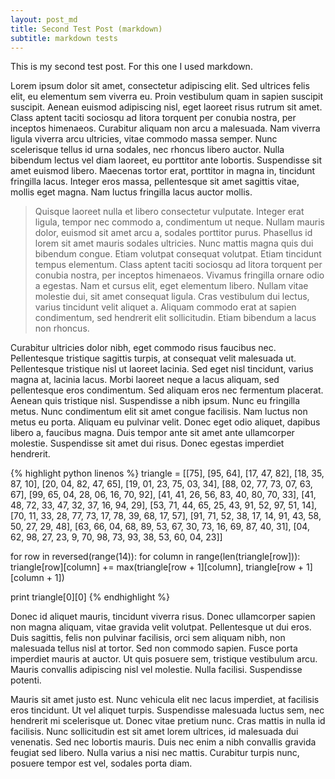 ```yaml
---
layout: post_md
title: Second Test Post (markdown)
subtitle: markdown tests
---
```


This is my second test post. For this one I used markdown.

Lorem ipsum dolor sit amet, consectetur adipiscing elit. Sed ultrices felis elit, eu elementum sem viverra eu. Proin vestibulum quam in sapien suscipit suscipit. Aenean euismod adipiscing nisl, eget laoreet risus rutrum sit amet. Class aptent taciti sociosqu ad litora torquent per conubia nostra, per inceptos himenaeos. Curabitur aliquam non arcu a malesuada. Nam viverra ligula viverra arcu ultricies, vitae commodo massa semper. Nunc scelerisque tellus id urna sodales, nec rhoncus libero auctor. Nulla bibendum lectus vel diam laoreet, eu porttitor ante lobortis. Suspendisse sit amet euismod libero. Maecenas tortor erat, porttitor in magna in, tincidunt fringilla lacus. Integer eros massa, pellentesque sit amet sagittis vitae, mollis eget magna. Nam luctus fringilla lacus auctor mollis.

> Quisque laoreet nulla et libero consectetur vulputate. Integer erat ligula, tempor nec commodo a, condimentum ut neque. Nullam mauris dolor, euismod sit amet arcu a, sodales porttitor purus. Phasellus id lorem sit amet mauris sodales ultricies. Nunc mattis magna quis dui bibendum congue. Etiam volutpat consequat volutpat. Etiam tincidunt tempus elementum. Class aptent taciti sociosqu ad litora torquent per conubia nostra, per inceptos himenaeos. Vivamus fringilla ornare odio a egestas. Nam et cursus elit, eget elementum libero. Nullam vitae molestie dui, sit amet consequat ligula. Cras vestibulum dui lectus, varius tincidunt velit aliquet a. Aliquam commodo erat at sapien condimentum, sed hendrerit elit sollicitudin. Etiam bibendum a lacus non rhoncus.

Curabitur ultricies dolor nibh, eget commodo risus faucibus nec. Pellentesque tristique sagittis turpis, at consequat velit malesuada ut. Pellentesque tristique nisl ut laoreet lacinia. Sed eget nisl tincidunt, varius magna at, lacinia lacus. Morbi laoreet neque a lacus aliquam, sed pellentesque eros condimentum. Sed aliquam eros nec fermentum placerat. Aenean quis tristique nisl. Suspendisse a nibh ipsum. Nunc eu fringilla metus. Nunc condimentum elit sit amet congue facilisis. Nam luctus non metus eu porta. Aliquam eu pulvinar velit. Donec eget odio aliquet, dapibus libero a, faucibus magna. Duis tempor ante sit amet ante ullamcorper molestie. Suspendisse sit amet dui risus. Donec egestas imperdiet hendrerit.

{% highlight python linenos %}
triangle = [[75],
            [95, 64],
            [17, 47, 82],
            [18, 35, 87, 10],
            [20, 04, 82, 47, 65],
            [19, 01, 23, 75, 03, 34],
            [88, 02, 77, 73, 07, 63, 67],
            [99, 65, 04, 28, 06, 16, 70, 92],
            [41, 41, 26, 56, 83, 40, 80, 70, 33],
            [41, 48, 72, 33, 47, 32, 37, 16, 94, 29],
            [53, 71, 44, 65, 25, 43, 91, 52, 97, 51, 14],
            [70, 11, 33, 28, 77, 73, 17, 78, 39, 68, 17, 57],
            [91, 71, 52, 38, 17, 14, 91, 43, 58, 50, 27, 29, 48],
            [63, 66, 04, 68, 89, 53, 67, 30, 73, 16, 69, 87, 40, 31],
            [04, 62, 98, 27, 23, 9, 70, 98, 73, 93, 38, 53, 60, 04, 23]]

for row in reversed(range(14)):
    for column in range(len(triangle[row])):
        triangle[row][column] += max(triangle[row + 1][column], triangle[row + 1][column + 1])

print triangle[0][0]
{% endhighlight %}

Donec id aliquet mauris, tincidunt viverra risus. Donec ullamcorper sapien non magna aliquam, vitae gravida velit volutpat. Pellentesque ut dui eros. Duis sagittis, felis non pulvinar facilisis, orci sem aliquam nibh, non malesuada tellus nisl at tortor. Sed non commodo sapien. Fusce porta imperdiet mauris at auctor. Ut quis posuere sem, tristique vestibulum arcu. Mauris convallis adipiscing nisl vel molestie. Nulla facilisi. Suspendisse potenti.

Mauris sit amet justo est. Nunc vehicula elit nec lacus imperdiet, at facilisis eros tincidunt. Ut vel aliquet turpis. Suspendisse malesuada luctus sem, nec hendrerit mi scelerisque ut. Donec vitae pretium nunc. Cras mattis in nulla id facilisis. Nunc sollicitudin est sit amet lorem ultrices, id malesuada dui venenatis. Sed nec lobortis mauris. Duis nec enim a nibh convallis gravida feugiat sed libero. Nulla varius a nisi nec mattis. Curabitur turpis nunc, posuere tempor est vel, sodales porta diam. 